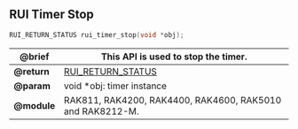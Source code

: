 ## RUI Timer Stop

```c
RUI_RETURN_STATUS rui_timer_stop(void *obj);
```

| **@brief**  | This API is used to stop the timer.                       |
| ----------- | --------------------------------------------------------- |
| **@return** | [RUI_RETURN_STATUS](../#rui-return-status)                |
| **@param**  | void \*obj: timer instance                                |
| **@module** | RAK811, RAK4200, RAK4400, RAK4600, RAK5010 and RAK8212-M. |
